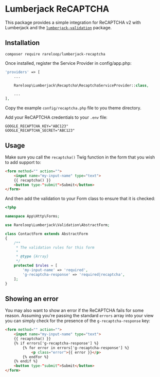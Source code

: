 # Lumberjack ReCAPTCHA

This package provides a simple integration for ReCAPTCHA v2 with Lumberjack and the [`lumberjack-validation`](https://github.com/rareloop/lumberjack-validation) package.

## Installation

`composer require rareloop/lumberjack-recaptcha`

Once installed, register the Service Provider in config/app.php:

```php
'providers' => [
    ...

    Rareloop\Lumberjack\Recaptcha\RecaptchaServiceProvider::class,

    ...
],
```

Copy the example `config/recaptcha.php` file to you theme directory.

Add your ReCAPTCHA credentials to your `.env` file:

```
GOOGLE_RECAPTCHA_KEY="ABC123"
GOOGLE_RECAPTCHA_SECRET="ABC123"
```

## Usage

Make sure you call the `recaptcha()` Twig function in the form that you wish to add support to:

```html
<form method="" action="">
    <input name="my-input-name" type="text">
    {{ recaptcha() }}
    <button type-"submit">Submit</button>
</form>
```

And then add the validation to your Form class to ensure that it is checked:

```php
<?php

namespace App\Http\Forms;

use Rareloop\Lumberjack\Validation\AbstractForm;

class ContactForm extends AbstractForm
{
    /**
     * The validation rules for this form
     *
     * @type {Array}
     */
    protected $rules = [
        'my-input-name' => 'required',
        'g-recaptcha-response' => 'required|recaptcha',
    ];
}

```

## Showing an error

You may also want to show an error if the ReCAPTCHA fails for some reason. Assuming you're passing the standard `errors` array into your view you can simply check for the presence of the `g-recaptcha-response` key:

```html
<form method="" action="">
    <input name="my-input-name" type="text">
    {{ recaptcha() }}
    {% if errors['g-recaptcha-response'] %}
        {% for error in errors['g-recaptcha-response'] %}
            <p class="error">{{ error }}</p>
        {% endfor %}
    {% endif %}
    <button type-"submit">Submit</button>
</form>
```
